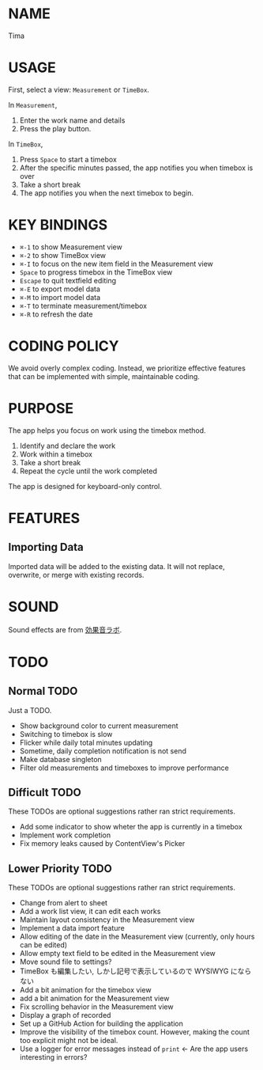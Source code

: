 # NAME

Tima

# USAGE

First, select a view: `Measurement` or `TimeBox`.

In `Measurement`,

1. Enter the work name and details
1. Press the play button.

In `TimeBox`,

1. Press `Space` to start a timebox
1. After the specific minutes passed, the app notifies you when timebox is over
1. Take a short break
1. The app notifies you when the next timebox to begin.

# KEY BINDINGS

- `⌘-1` to show Measurement view
- `⌘-2` to show TimeBox view
- `⌘-I` to focus on the new item field in the Measurement view
- `Space` to progress timebox in the TimeBox view
- `Escape` to quit textfield editing
- `⌘-E` to export model data
- `⌘-M` to import model data
- `⌘-T` to terminate measurement/timebox
- `⌘-R` to refresh the date

# CODING POLICY

We avoid overly complex coding. Instead, we prioritize effective features that
can be implemented with simple, maintainable coding.

# PURPOSE

The app helps you focus on work using the timebox method.

1. Identify and declare the work
1. Work within a timebox
1. Take a short break
1. Repeat the cycle until the work completed

The app is designed for keyboard-only control.

# FEATURES

## Importing Data

Imported data will be added to the existing data.
It will not replace, overwrite, or merge with existing records.

# SOUND

Sound effects are from [効果音ラボ](https://soundeffect-lab.info).

# TODO

## Normal TODO

Just a TODO.

- Show background color to current measurement
- Switching to timebox is slow
- Flicker while daily total minutes updating
- Sometime, daily completion notification is not send
- Make database singleton
- Filter old measurements and timeboxes to improve performance

## Difficult TODO

These TODOs are optional suggestions rather ran strict requirements.

- Add some indicator to show wheter the app is currently in a timebox
- Implement work completion
- Fix memory leaks caused by ContentView's Picker

## Lower Priority TODO

These TODOs are optional suggestions rather ran strict requirements.

- Change from alert to sheet
- Add a work list view, it can edit each works
- Maintain layout consistency in the Measurement view
- Implement a data import feature
- Allow editing of the date in the Measurement view (currently, only hours can be edited)
- Allow empty text field to be edited in the Measurement view
- Move sound file to settings?
- TimeBox も編集したい, しかし記号で表示しているので WYSIWYG にならない
- Add a bit animation for the timebox view
- add a bit animation for the Measurement view
- Fix scrolling behavior in the Measurement view
- Display a graph of recorded
- Set up a GitHub Action for building the application
- Improve the visibility of the timebox count. However, making the count too explicit might not be ideal.
- Use a logger for error messages instead of `print` <- Are the app users interesting in errors?
